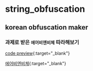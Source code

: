 # string_obfuscation

## korean obfuscation maker

### 과제로 받은 `에어비엔비체` 따라해보기


[code preview](https://codepen.io/jjkeb/pen/rNzEdBy){:target="_blank"}

[에어비엔비체](https://airbnbfy.hanmesoft.com){:target="_blank"}
